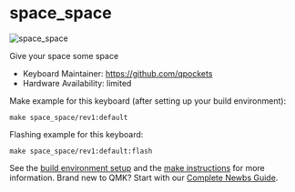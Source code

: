 # space_space

![space_space](https://i.imgur.com/qdkG8K7l.jpg)

Give your space some space  

* Keyboard Maintainer: https://github.com/qpockets
* Hardware Availability: limited

Make example for this keyboard (after setting up your build environment):

    make space_space/rev1:default

Flashing example for this keyboard:

    make space_space/rev1:default:flash

See the [build environment setup](https://docs.qmk.fm/#/getting_started_build_tools) and the [make instructions](https://docs.qmk.fm/#/getting_started_make_guide) for more information. Brand new to QMK? Start with our [Complete Newbs Guide](https://docs.qmk.fm/#/newbs).
